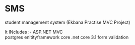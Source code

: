 # SMS
student management  system (Ekbana Practise MVC Project)


It INcludes :- 
      ASP.NET MVC  
      postgres
      enitityframework core 
      .net core 3.1
      form validation
